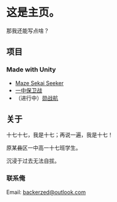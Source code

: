 # 这是主页。

那我还能写点啥？

## 项目

### Made with Unity

- [Maze Sekai Seeker](game-mss.md)
- [一中保卫战](game-n1msd.md)
- （进行中）[勋战航](game-xvsh.md)

## 关于

十七十七，我是十七；再说一遍，我是十七！

原某~~县~~区一中高一十七班学生。

沉浸于过去无法自拔。

### 联系俺

Email: [backerzed@outlook.com](mailto:backerzed@outlook.com)
